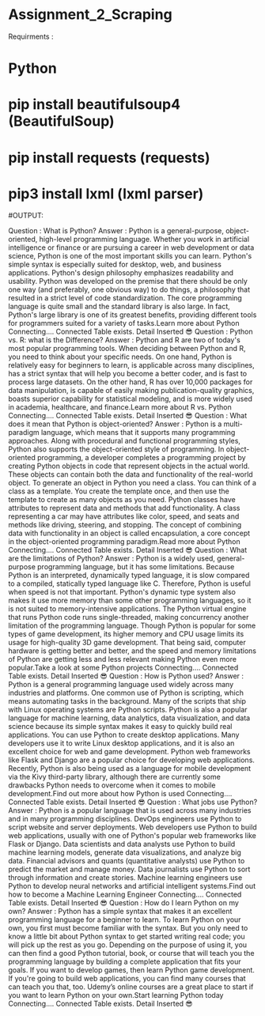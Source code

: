 # Assignment_2_Scraping

Requirments : 
# Python
# pip install beautifulsoup4 (BeautifulSoup)
# pip install requests (requests)
# pip3 install lxml (lxml parser)

#OUTPUT:

Question : What is Python?
Answer : Python is a general-purpose, object-oriented, high-level programming language. Whether you work in artificial intelligence or finance or are pursuing a career in web development or data science, Python is one of the most important skills you can learn. Python's simple syntax is especially suited for desktop, web, and business applications. Python's design philosophy emphasizes readability and usability. Python was developed on the premise that there should be only one way (and preferably, one obvious way) to do things, a philosophy that resulted in a strict level of code standardization. The core programming language is quite small and the standard library is also large. In fact, Python's large library is one of its greatest benefits, providing different tools for programmers suited for a variety of tasks.Learn more about Python
Connecting....
Connected
Table exists.
Detail Inserted  😎 
Question : Python vs. R: what is the Difference?
Answer : Python and R are two of today's most popular programming tools. When deciding between Python and R, you need to think about your specific needs. On one hand, Python is relatively easy for beginners to learn, is applicable across many disciplines, has a strict syntax that will help you become a better coder, and is fast to process large datasets. On the other hand, R has over 10,000 packages for data manipulation, is capable of easily making publication-quality graphics, boasts superior capability for statistical modeling, and is more widely used in academia, healthcare, and finance.Learn more about R vs. Python
Connecting....
Connected
Table exists.
Detail Inserted  😎 
Question : What does it mean that Python is object-oriented?
Answer : Python is a multi-paradigm language, which means that it supports many programming approaches. Along with procedural and functional programming styles, Python also supports the object-oriented style of programming. In object-oriented programming, a developer completes a programming project by creating Python objects in code that represent objects in the actual world. These objects can contain both the data and functionality of the real-world object. To generate an object in Python you need a class. You can think of a class as a template. You create the template once, and then use the template to create as many objects as you need. Python classes have attributes to represent data and methods that add functionality. A class representing a car may have attributes like color, speed, and seats and methods like driving, steering, and stopping. The concept of combining data with functionality in an object is called encapsulation, a core concept in the object-oriented programming paradigm.Read more about Python
Connecting....
Connected
Table exists.
Detail Inserted  😎 
Question : What are the limitations of Python?
Answer : Python is a widely used, general-purpose programming language, but it has some limitations. Because Python is an interpreted, dynamically typed language, it is slow compared to a compiled, statically typed language like C. Therefore, Python is useful when speed is not that important. Python's dynamic type system also makes it use more memory than some other programming languages, so it is not suited to memory-intensive applications. The Python virtual engine that runs Python code runs single-threaded, making concurrency another limitation of the programming language. Though Python is popular for some types of game development, its higher memory and CPU usage limits its usage for high-quality 3D game development. That being said, computer hardware is getting better and better, and the speed and memory limitations of Python are getting less and less relevant making Python even more popular.Take a look at some Python projects
Connecting....
Connected
Table exists.
Detail Inserted  😎 
Question : How is Python used?
Answer : Python is a general programming language used widely across many industries and platforms. One common use of Python is scripting, which means automating tasks in the background. Many of the scripts that ship with Linux operating systems are Python scripts. Python is also a popular language for machine learning, data analytics, data visualization, and data science because its simple syntax makes it easy to quickly build real applications. You can use Python to create desktop applications. Many developers use it to write Linux desktop applications, and it is also an excellent choice for web and game development. Python web frameworks like Flask and Django are a popular choice for developing web applications. Recently, Python is also being used as a language for mobile development via the Kivy third-party library, although there are currently some drawbacks Python needs to overcome when it comes to mobile development.Find out more about how Python is used
Connecting....
Connected
Table exists.
Detail Inserted  😎 
Question : What jobs use Python?
Answer : Python is a popular language that is used across many industries and in many programming disciplines. DevOps engineers use Python to script website and server deployments. Web developers use Python to build web applications, usually with one of Python's popular web frameworks like Flask or Django. Data scientists and data analysts use Python to build machine learning models, generate data visualizations, and analyze big data. Financial advisors and quants (quantitative analysts) use Python to predict the market and manage money. Data journalists use Python to sort through information and create stories. Machine learning engineers use Python to develop neural networks and artificial intelligent systems.Find out how to become a Machine Learning Engineer
Connecting....
Connected
Table exists.
Detail Inserted  😎 
Question : How do I learn Python on my own?
Answer : Python has a simple syntax that makes it an excellent programming language for a beginner to learn. To learn Python on your own, you first must become familiar with the syntax. But you only need to know a little bit about Python syntax to get started writing real code; you will pick up the rest as you go. Depending on the purpose of using it, you can then find a good Python tutorial, book, or course that will teach you the programming language by building a complete application that fits your goals. If you want to develop games, then learn Python game development. If you're going to build web applications, you can find many courses that can teach you that, too. Udemy’s online courses are a great place to start if you want to learn Python on your own.Start learning Python today
Connecting....
Connected
Table exists.
Detail Inserted  😎 

